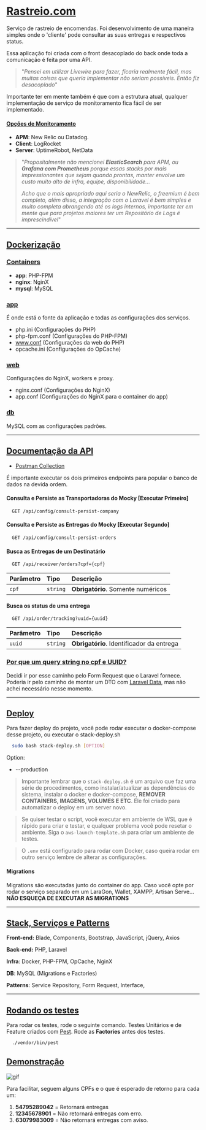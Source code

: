 # [Rastreio.com]()

Serviço de rastreio de encomendas. Foi desenvolvimento de uma maneira simples onde o 'cliente' pode consultar as suas entregas e respectivos status.

Essa aplicação foi criada com o front desacoplado do back onde toda a comunicação é feita por uma API. 

> "*Pensei em utilizar Livewire para fazer, ficaria realmente fácil, mas muitas coisas que queria implementar não seriam possíveis. Então fiz desacoplado*"

Importante ter em mente também é que com a estrutura atual, qualquer implementação de serviço de monitoramento fica fácil de ser implementado.

#### [Opções de Monitoramento]()

- **APM**: New Relic ou Datadog.
- **Client**: LogRocket
- **Server**: UptimeRobot, NetData

> "*Propositalmente não mencionei **ElasticSearch** para APM, ou **Grafana com Prometheus** porque essas stacks por mais impressionantes que sejam quando prontas, manter envolve um custo muito alto de infra, equipe, disponibilidade...*
>
> *Acho que o mais apropriado aqui seria o NewRelic, o freemium é bem completo, além disso, a integração com o Laravel é bem simples e muito completa abrangendo até os logs internos, importante ter em mente que para projetos maiores ter um Repositório de Logs é imprescindível*"


---


## [Dockerização]()
### [Containers]()
- **app**: PHP-FPM
- **nginx**: NginX
- **mysql**: MySQL


### [app]()

É onde está o fonte da aplicação e todas as configurações dos serviços.

- php.ini (Configurações do PHP)
- php-fpm.conf (Configurações do PHP-FPM)
- www.conf (Configurações da web do PHP)
- opcache.ini (Configurações do OpCache)

### [web]()
Configurações do NginX, workers e proxy.

- nginx.conf (Configurações do NginX)
- app.conf (Configurações do NginX para o container do app)

### [db]()

MySQL com as configurações padrões.

---

## [Documentação da API]()

- [Postman Collection](https://www.postman.com/cloudy-crescent-618085/workspace/tipomrsk-public/collection/10062714-114a0d40-ce0f-4dda-a320-0de010c095e7?action=share&creator=10062714)

É importante executar os dois primeiros endpoints para popular o banco de dados na devida ordem.

#### Consulta e Persiste as Transportadoras do Mocky [Executar Primeiro]

```http
  GET /api/config/consult-persist-company
```

#### Consulta e Persiste as Entregas do Mocky [Executar Segundo]

```http
  GET /api/config/consult-persist-orders
```


#### Busca as Entregas de um Destinatário
```http
  GET /api/receiver/orders?cpf={cpf}
```

| Parâmetro   | Tipo       | Descrição                                   |
| :---------- | :--------- | :------------------------------------------ |
| `cpf`      | `string` | **Obrigatório**. Somente numéricos |

#### Busca os status de uma entrega
```http
  GET /api/order/tracking?uuid={uuid}
```

| Parâmetro   | Tipo       | Descrição                                   |
| :---------- | :--------- | :------------------------------------------ |
| `uuid`      | `string` | **Obrigatório**. Identificador da entrega |


### [Por que um query string no cpf e UUID?]()
Decidi ir por esse caminho pelo Form Request que o Laravel fornece.
Poderia ir pelo caminho de montar um DTO com [Laravel Data](https://spatie.be/docs/laravel-data/v3/introduction), mas não achei necessário nesse momento.

---

## [Deploy]()

Para fazer deploy do projeto, você pode rodar executar o docker-compose desse projeto, ou executar o stack-deploy.sh

```bash
  sudo bash stack-deploy.sh [OPTION]
```

Option:
- --production


> Importante lembrar que o `stack-deploy.sh` é um arquivo que faz uma série de procedimentos, como instalar/atualizar as dependências do sistema, instalar o docker e docker-compose, **REMOVER CONTAINERS, IMAGENS, VOLUMES E ETC**. Ele foi criado para automatizar o deploy em um server novo.

> Se quiser testar o script, você executar em ambiente de WSL que é rápido para criar e testar, e qualquer problema você pode resetar o ambiente.
> Siga o `aws-launch-template.sh` para criar um ambiente de testes. 

> O `.env` está configurado para rodar com Docker, caso queira rodar em outro serviço lembre de alterar as configurações. 

#### Migrations
Migrations são executadas junto do container do app. Caso você opte por rodar o serviço separado em um LaraGon, Wallet, XAMPP, Artisan Serve... **NÃO ESQUEÇA DE EXECUTAR AS MIGRATIONS**

---

## [Stack, Serviços e Patterns]()

**Front-end:** Blade, Components, Bootstrap, JavaScript, jQuery, Axios

**Back-end:** PHP, Laravel

**Infra**: Docker, PHP-FPM, OpCache, NginX

**DB**: MySQL (Migrations e Factories)

**Patterns**: Service Repository, Form Request, Interface,

---


## [Rodando os testes]()

Para rodar os testes, rode o seguinte comando.
Testes Unitários e de Feature criados com [Pest](https://pestphp.com/). Rode as **Factories** antes dos testes.

```bash
  ./vendor/bin/pest
```


## [Demonstração]()

![gif](/app/public/img/rastreio.gif)

Para facilitar, seguem alguns CPFs e o que é esperado de retorno para cada um:

1. **54795289042** = Retornará entregas
2. **12345678901** = Não retornará entregas com erro.
3. **63079983009** = Não retornará entregas com aviso.

